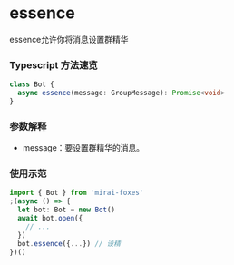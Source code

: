 # essence

essence允许你将消息设置群精华

### Typescript 方法速览

```typescript
class Bot {
  async essence(message: GroupMessage): Promise<void>
}
```

### 参数解释

- message：要设置群精华的消息。

### 使用示范

```typescript
import { Bot } from 'mirai-foxes'
;(async () => {
  let bot: Bot = new Bot()
  await bot.open({
    // ...
  })
  bot.essence({...}) // 设精
})()
```
